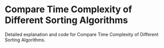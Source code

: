 # Compare Time Complexity of Different Sorting Algorithms

Detailed explanation and code for Compare Time Complexity of Different Sorting Algorithms.